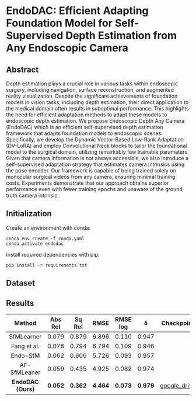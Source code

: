 # EndoDAC: Efficient Adapting Foundation Model for Self-Supervised Depth Estimation from Any Endoscopic Camera

## Abstract
Depth estimation plays a crucial role in various tasks within endoscopic surgery, including navigation, surface reconstruction, and augmented reality visualization. Despite the significant achievements of foundation models in vision tasks, including depth estimation, their direct application to the medical domain often results in suboptimal performance. This highlights the need for efficient adaptation methods to adapt these models to endoscopic depth estimation. We propose Endoscopic Depth Any Camera (EndoDAC) which is an efficient self-supervised depth estimation framework that adapts foundation models to endoscopic scenes. Specifically, we develop the Dynamic Vector-Based Low-Rank Adaptation (DV-LoRA) and employ Convolutional Neck blocks to tailor the foundational model to the surgical domain, utilizing remarkably few trainable parameters. Given that camera information is not always accessible, we also introduce a self-supervised adaptation strategy that estimates camera intrinsics using the pose encoder. Our framework is capable of being trained solely on monocular surgical videos from any camera, ensuring minimal training costs. Experiments demonstrate that our approach obtains superior performance even with fewer training epochs and unaware of the ground truth camera intrinsic.

## Initialization

Create an environment with conda:
```
conda env create -f conda.yaml
conda activate endodac
```

Install required dependencies with pip:
```
pip install -r requirements.txt
```

## Dataset



## Results

| Method | Abs Rel | Sq Rel | RMSE | RMSE log | &delta; | Checkpoint| 
|  :----:  | :----:  | :----:   |  :----:  | :----:  | :----:  | :----:  |
| SfMLearner | 0.079 |	0.879 |	6.896 |	0.110 |	0.947 | |
| Fang et al. | 0.078 |	0.794 |	6.794 |	0.109 |	0.946 | |
| Endo-SfM | 0.062 |	0.606 |	5.726 |	0.093 |	0.957 | |
| AF-SfMLeaner | 0.059 |	0.435 |	4.925 |	0.082 |	0.974 | |
|__EndoDAC (Ours)__ |__0.052__ |	__0.362__ |	__4.464__ |	__0.073__ |	__0.979__ | [google_drive](https://drive.google.com/file/d/1qzAYBtwYJDN7hEi6pApqBOOz6pUhyY70/view?usp=drive_link) |

